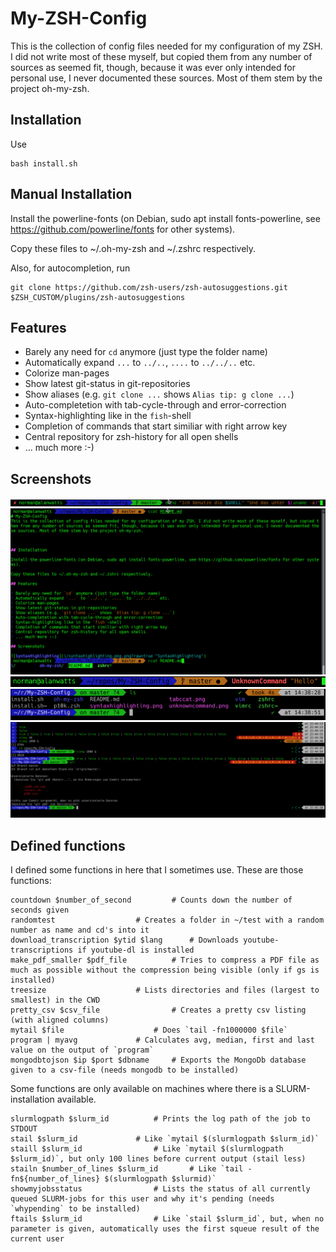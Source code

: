 # My-ZSH-Config
This is the collection of config files needed for my configuration of my ZSH. I did not write most of these myself, but copied them from any number of sources as seemed fit, though, because it was ever only intended for personal use, I never documented these sources. Most of them stem by the project oh-my-zsh.

## Installation

Use 
```console
bash install.sh
```

## Manual Installation

Install the powerline-fonts (on Debian, sudo apt install fonts-powerline, see https://github.com/powerline/fonts for other systems).

Copy these files to ~/.oh-my-zsh and ~/.zshrc respectively.

Also, for autocompletion, run

```console
git clone https://github.com/zsh-users/zsh-autosuggestions.git $ZSH_CUSTOM/plugins/zsh-autosuggestions
```

## Features

* Barely any need for `cd` anymore (just type the folder name)
* Automatically expand `...` to `../..`, `....` to `../../..` etc.
* Colorize man-pages
* Show latest git-status in git-repositories
* Show aliases (e.g. `git clone ...` shows `Alias tip: g clone ...`)
* Auto-completetion with tab-cycle-through and error-correction
* Syntax-highlighting like in the `fish`-shell
* Completion of commands that start similiar with right arrow key
* Central repository for zsh-history for all open shells
* ... much more :-)

## Screenshots

![SyntaxHighlighting](syntaxhighlighting.png "SyntaxHighlighting")
![Tabccat](tabccat.png "Tabccat")
![UnknownCommand](unknowncommand.png "UnknownCommand")
![powerlevel10k](powerlevel10k.png "powerlevel10k")
![everything](fullfeatures.png "everything")


## Defined functions

I defined some functions in here that I sometimes use. These are those functions:

```console
countdown $number_of_second			# Counts down the number of seconds given
randomtest					# Creates a folder in ~/test with a random number as name and cd's into it
download_transcription $ytid $lang		# Downloads youtube-transcriptions if youtube-dl is installed
make_pdf_smaller $pdf_file			# Tries to compress a PDF file as much as possible without the compression being visible (only if gs is installed)
treesize					# Lists directories and files (largest to smallest) in the CWD
pretty_csv $csv_file				# Creates a pretty csv listing (with aligned columns)
mytail $file					# Does `tail -fn1000000 $file`
program | myavg				# Calculates avg, median, first and last value on the output of `program`
mongodbtojson $ip $port $dbname		# Exports the MongoDb database given to a csv-file (needs mongodb to be installed)
```

Some functions are only available on machines where there is a SLURM-installation available.

```console
slurmlogpath $slurm_id			# Prints the log path of the job to STDOUT
stail $slurm_id				# Like `mytail $(slurmlogpath $slurm_id)`
staill $slurm_id				# Like `mytail $(slurmlogpath $slurm_id)`, but only 100 lines before current output (stail less)
stailn $number_of_lines $slurm_id		# Like `tail -fn${number_of_lines} $(slurmlogpath $slurmid)`
showmyjobsstatus				# Lists the status of all currently queued SLURM-jobs for this user and why it's pending (needs `whypending` to be installed)
ftails $slurm_id				# Like `stail $slurm_id`, but, when no parameter is given, automatically uses the first squeue result of the current user
```
